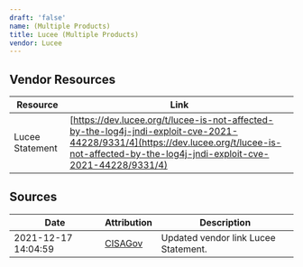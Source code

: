 ```yaml
---
draft: 'false'
name: (Multiple Products)
title: Lucee (Multiple Products)
vendor: Lucee
---
```


## Vendor Resources
| Resource | Link |
| --- | --- |
| Lucee Statement | [https://dev.lucee.org/t/lucee-is-not-affected-by-the-log4j-jndi-exploit-cve-2021-44228/9331/4](https://dev.lucee.org/t/lucee-is-not-affected-by-the-log4j-jndi-exploit-cve-2021-44228/9331/4) |



## Sources
| Date | Attribution | Description |
| --- | --- | --- |
| 2021-12-17 14:04:59 | [CISAGov](https://raw.githubusercontent.com/cisagov/log4j-affected-db/develop/README.md) | Updated vendor link Lucee Statement.  |
